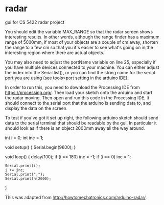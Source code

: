 # radar
gui for CS 5422 radar project

You should edit the variable MAX_RANGE so that the radar screen shows
interesting results.  In other words, although the range finder has a
maximum range of 5000mm, if most of your objects are a couple of cm
away, shorten the range to a few cm so that you it's easier to see
what's going on in the interesting region where there are actual
objects.

You may also need to adjust the portName variable on line 25, especially
if you have multiple devices connected to your machine.  You can either
adjust the index into the Serial.list(), or you can find the string name
for the serial port you are using (see tools>port setting in
the arduino IDE).

In order to run this, you need to download the Processing IDE from 
https://processing.org/.  Then load your sketch onto the arduino and start the
radar moving.  Then open and run this code in the Processing IDE.  It should
connect to the serial port that the arduino is sending data to, and display
the data on the screen.

To test if you've got it set up right, the following arduino sketch should send
data to the serial terminal that should be readable by the gui.  In particular
it should look as if there is an object 2000mm away all the way around.

int i = 0;
int inc = 1;

void setup() {
    Serial.begin(9600);
}

void loop() {
    delay(100);
    if (i == 180)
        inc = -1;
    if (i == 0)
        inc = 1;

    Serial.print(i);
    i += inc;
    Serial.print(",");
    Serial.println(2000);
}

This was adapted from http://howtomechatronics.com/arduino-radar/.
